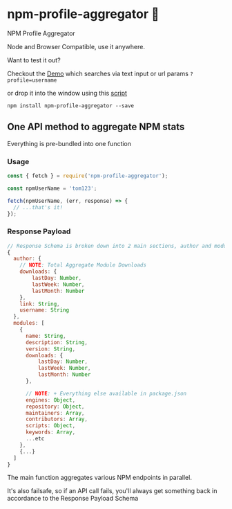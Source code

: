 # npm-profile-aggregator :hatched_chick:

NPM Profile Aggregator

Node and Browser Compatible, use it anywhere.

Want to test it out?

Checkout the [Demo](https://cmswalker.github.io/npm-profile-aggregator/) which searches via text input or url params `?profile=username`

or drop it into the window using this [script](https://raw.githubusercontent.com/cmswalker/npm-profile-aggregator/master/npmProfileAggregator.min.js)

```shell
npm install npm-profile-aggregator --save
```

## One API method to aggregate NPM stats

Everything is pre-bundled into one function

### Usage

```js
const { fetch } = require('npm-profile-aggregator');

const npmUserName = 'tom123';

fetch(npmUserName, (err, response) => {
  // ...that's it!
});
```

### Response Payload

```js
// Response Schema is broken down into 2 main sections, author and modules
{
  author: {
    // NOTE: Total Aggregate Module Downloads
    downloads: {
        lastDay: Number,
        lastWeek: Number,
        lastMonth: Number
    },
    link: String,
    username: String
  },
  modules: [
    {
      name: String,
      description: String,
      version: String,
      downloads: {
          lastDay: Number,
          lastWeek: Number,
          lastMonth: Number
      },

      // NOTE: + Everything else available in package.json
      engines: Object,
      repository: Object,
      maintainers: Array,
      contributors: Array,
      scripts: Object,
      keywords: Array,
      ...etc
    },
    {...}
  ]
}
```

The main function aggregates various NPM endpoints in parallel.

It's also failsafe, so if an API call fails, you'll always get something back in accordance to the Response Payload Schema
